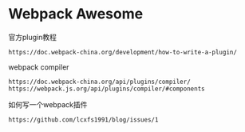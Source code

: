 # Webpack Awesome

官方plugin教程

    https://doc.webpack-china.org/development/how-to-write-a-plugin/
   
webpack compiler

    https://doc.webpack-china.org/api/plugins/compiler/
    https://webpack.js.org/api/plugins/compiler/#components

如何写一个webpack插件

    https://github.com/lcxfs1991/blog/issues/1
